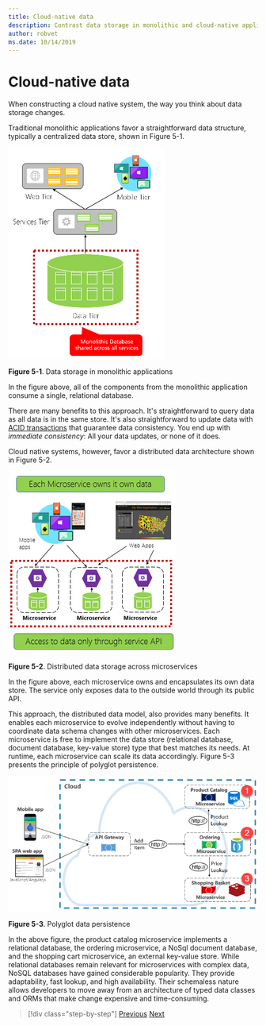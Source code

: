 ```yaml
---
title: Cloud-native data
description: Contrast data storage in monolithic and cloud-native applications
author: robvet
ms.date: 10/14/2019
---
```

# Cloud-native data

When constructing a cloud native system, the way you think about data storage changes.

Traditional monolithic applications favor a straightforward data structure, typically a centralized data store, shown in Figure 5-1. 

![Single monolithic database](./media/single-monolithic-database.png)

**Figure 5-1**. Data storage in monolithic applications

In the figure above, all of the components from the monolithic application consume a single, relational database.

There are many benefits to this approach. It's straightforward to query data as all data is in the same store. It's also straightforward to update data with [ACID transactions](https://docs.microsoft.com/windows/desktop/cossdk/acid-properties) that guarantee data consistency. You end up with *immediate consistency*: All your data updates, or none of it does.

Cloud native systems, however, favor a distributed data architecture shown in Figure 5-2.

![Multiple databases across microservices](./media/data-across-microservices.png)

**Figure 5-2**. Distributed data storage across microservices

 In the figure above, each microservice owns and encapsulates its own data store. The service only exposes data to the outside world through its public API.
 
This approach, the distributed data model, also provides many benefits. It enables each microservice to evolve independently without having to coordinate data schema changes with other microservices. Each microservice is free to implement the data store (relational database, document database, key-value store) type that best matches its needs. At runtime, each microservice can scale its data accordingly. Figure 5-3 presents the principle of polyglot persistence. 

![Polyglot data persistence](./media/polyglot-data-persistence.png)

**Figure 5-3**. Polyglot data persistence

In the above figure, the product catalog microservice implements a relational database, the ordering microservice, a NoSql document database, and the shopping cart microservice, an external key-value store. While relational databases remain relevant for microservices with complex data, NoSQL databases have gained considerable popularity. They provide adaptability, fast lookup, and high availability. Their schemaless nature allows developers to move away from an architecture of typed data classes and ORMs that make change expensive and time-consuming.

>[!div class="step-by-step"]
>[Previous](service-mesh-communication-infrastructure.md)
>[Next](cloud-native-data-patterns.md)
